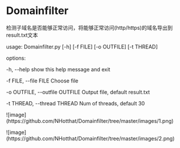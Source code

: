 # Domainfilter
<p>检测子域名是否能够正常访问，将能够正常访问(http/https)的域名导出到result.txt文本</p>
<p>usage: Domainfilter.py [-h] [-f FILE] [-o OUTFILE] [-t THREAD]</p>

<p>options:</p>
<p>  -h, --help            show this help message and exit</p>
<p>  -f FILE, --file FILE  Choose file</p>
<p>  -o OUTFILE, --outfile OUTFILE
                       Output file, default result.txt</p>
<p>  -t THREAD, --thread THREAD
                      Num of threads, default 30</p>
<p>![image](https://github.com/NHotthat/Domainfilter/tree/master/images/1.png)</p>
<p>![image](https://github.com/NHotthat/Domainfilter/tree/master/images/2.png)</p>

